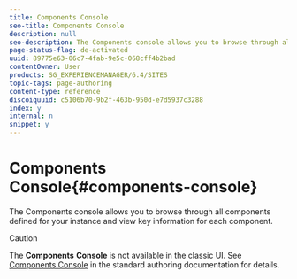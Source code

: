 ```yaml
---
title: Components Console
seo-title: Components Console
description: null
seo-description: The Components console allows you to browse through all components defined for your instance and view key information for each component.
page-status-flag: de-activated
uuid: 89775e63-06c7-4fab-9e5c-068cff4b2bad
contentOwner: User
products: SG_EXPERIENCEMANAGER/6.4/SITES
topic-tags: page-authoring
content-type: reference
discoiquuid: c5106b70-9b2f-463b-950d-e7d5937c3288
index: y
internal: n
snippet: y
---
```


# Components Console{#components-console}

The Components console allows you to browse through all components defined for your instance and view key information for each component.

>[!CAUTION]
>
>The **Components** **Console** is not available in the classic UI. See [Components Console](../../../sites/authoring/using/default-components-console.md) in the standard authoring documentation for details.

